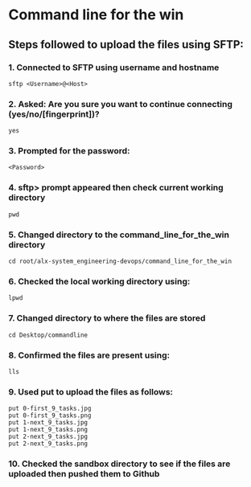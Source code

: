 # Command line for the win

## Steps followed to upload the files using SFTP:

### 1. Connected to SFTP using username and hostname
```
sftp <Username>@<Host>
```

### 2. Asked: Are you sure you want to continue connecting (yes/no/[fingerprint])?
```
yes
```

### 3. Prompted for the password:
```
<Password>
```

### 4. sftp> prompt appeared then check current working directory
```
pwd
```

### 5. Changed directory to the command_line_for_the_win directory
```
cd root/alx-system_engineering-devops/command_line_for_the_win
```

### 6. Checked the local working directory using:
```
lpwd
```

### 7. Changed directory to where the files are stored
```
cd Desktop/commandline
```

### 8. Confirmed the files are present using:
```
lls
```

### 9. Used put to upload the files as follows:
```
put 0-first_9_tasks.jpg
put 0-first_9_tasks.png
put 1-next_9_tasks.jpg
put 1-next_9_tasks.png
put 2-next_9_tasks.jpg
put 2-next_9_tasks.png
```

### 10. Checked the sandbox directory to see if the files are uploaded then pushed them to Github
